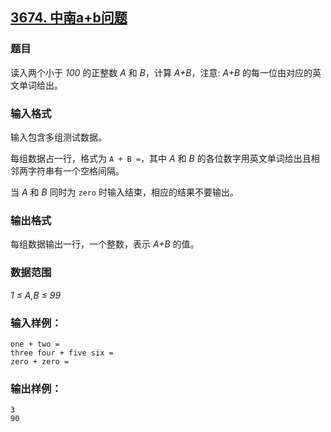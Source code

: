 ## [3674. 中南a+b问题](https://www.acwing.com/problem/content/3677/)

### 题目

读入两个小于 *100* 的正整数 *A* 和 *B*，计算 *A+B*，注意: *A+B* 的每一位由对应的英文单词给出。

### 输入格式

输入包含多组测试数据。

每组数据占一行，格式为 `A + B =`，其中 *A* 和 *B* 的各位数字用英文单词给出且相邻两字符串有一个空格间隔。

当 *A* 和 *B* 同时为 `zero` 时输入结束，相应的结果不要输出。

### 输出格式

每组数据输出一行，一个整数，表示 *A+B* 的值。

### 数据范围

*1 ≤ A,B ≤ 99*

### 输入样例：

```
one + two =
three four + five six =
zero + zero =
```

### 输出样例：

```
3
90
```

